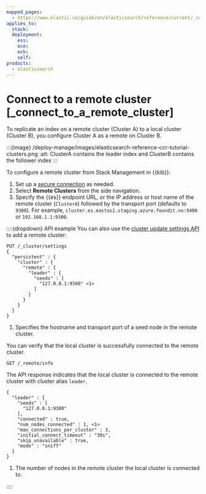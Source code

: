 ```yaml
---
mapped_pages:
  - https://www.elastic.co/guide/en/elasticsearch/reference/current/_connect_to_a_remote_cluster.html
applies_to:
  stack:
  deployment:
    ess:
    ece:
    eck:
    self:
products:
  - elasticsearch
---
```


# Connect to a remote cluster [_connect_to_a_remote_cluster]

To replicate an index on a remote cluster (Cluster A) to a local cluster (Cluster B), you configure Cluster A as a remote on Cluster B.

:::{image} /deploy-manage/images/elasticsearch-reference-ccr-tutorial-clusters.png
:alt: ClusterA contains the leader index and ClusterB contains the follower index
:::

To configure a remote cluster from Stack Management in {{kib}}:

1. Set up a [secure connection](/deploy-manage/remote-clusters/remote-clusters-self-managed.md#add-remote-clusters) as needed.
2. Select **Remote Clusters** from the side navigation.
3. Specify the {{es}} endpoint URL, or the IP address or host name of the remote cluster (`ClusterA`) followed by the transport port (defaults to `9300`). For example, `cluster.es.eastus2.staging.azure.foundit.no:9400` or `192.168.1.1:9300`.

::::{dropdown} API example
You can also use the [cluster update settings API](https://www.elastic.co/docs/api/doc/elasticsearch/operation/operation-cluster-put-settings) to add a remote cluster:

```console
PUT /_cluster/settings
{
  "persistent" : {
    "cluster" : {
      "remote" : {
        "leader" : {
          "seeds" : [
            "127.0.0.1:9300" <1>
          ]
        }
      }
    }
  }
}
```

1. Specifies the hostname and transport port of a seed node in the remote cluster.


You can verify that the local cluster is successfully connected to the remote cluster.

```console
GET /_remote/info
```

The API response indicates that the local cluster is connected to the remote cluster with cluster alias `leader`.

```console-result
{
  "leader" : {
    "seeds" : [
      "127.0.0.1:9300"
    ],
    "connected" : true,
    "num_nodes_connected" : 1, <1>
    "max_connections_per_cluster" : 3,
    "initial_connect_timeout" : "30s",
    "skip_unavailable" : true,
    "mode" : "sniff"
  }
}
```

1. The number of nodes in the remote cluster the local cluster is connected to.


::::


